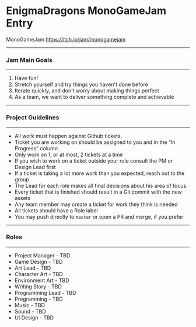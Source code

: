 # EnigmaDragons MonoGameJam Entry
MonoGameJam https://itch.io/jam/monogamejam

----

### Jam Main Goals

----

1. Have fun!
2. Stretch yourself and try things you haven't done before
3. Iterate quickly, and don't worry about making things perfect
4. As a team, we want to deliver something complete and achievable

----

### Project Guidelines

----

- All work must happen against Github tickets.
- Ticket you are working on should be assigned to you and in the “In Progress” column
- Only work on 1, or at most, 2 tickets at a time
- If you wish to work on a ticket outside your role consult the PM or Design Lead first
- If a ticket is taking a lot more work than you expected, reach out to the group
- The Lead for each role makes all final decisions about his area of focus
- Every ticket that is finished should result in a Git commit with the new assets
- Any team member may create a ticket for work they think is needed
- All tickets should have a Role label
- You may push directly to `master` or open a PR and merge, if you prefer

----

### Roles

----

- Project Manager - TBD
- Game Design - TBD
- Art Lead - TBD
- Character Art - TBD
- Environment Art - TBD
- Writing Story - TBD
- Programming Lead - TBD
- Programming - TBD
- Music - TBD
- Sound - TBD
- UI Design - TBD
